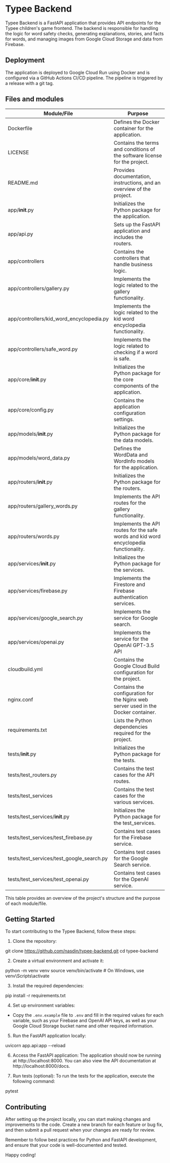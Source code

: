 # Typee Backend

Typee Backend is a FastAPI application that provides API endpoints for the Typee children's game frontend. The backend is responsible for handling the logic for word safety checks, generating explanations, stories, and facts for words, and managing images from Google Cloud Storage and data from Firebase.

## Deployment

The application is deployed to Google Cloud Run using Docker and is configured via a GitHub Actions CI/CD pipeline. The pipeline is triggered by a release with a git tag.

## Files and modules

|Module/File|Purpose|
|--- |--- |
|Dockerfile|Defines the Docker container for the application.|
|LICENSE|Contains the terms and conditions of the software license for the project.|
|README.md|Provides documentation, instructions, and an overview of the project.|
|app/__init__.py|Initializes the Python package for the application.|
|app/api.py|Sets up the FastAPI application and includes the routers.|
|app/controllers|Contains the controllers that handle business logic.|
|app/controllers/gallery.py|Implements the logic related to the gallery functionality.|
|app/controllers/kid_word_encyclopedia.py|Implements the logic related to the kid word encyclopedia functionality.|
|app/controllers/safe_word.py|Implements the logic related to checking if a word is safe.|
|app/core/__init__.py|Initializes the Python package for the core components of the application.|
|app/core/config.py|Contains the application configuration settings.|
|app/models/__init__.py|Initializes the Python package for the data models.|
|app/models/word_data.py|Defines the WordData and WordInfo models for the application.|
|app/routers/__init__.py|Initializes the Python package for the routers.|
|app/routers/gallery_words.py|Implements the API routes for the gallery functionality.|
|app/routers/words.py|Implements the API routes for the safe words and kid word encyclopedia functionality.|
|app/services/__init__.py|Initializes the Python package for the services.|
|app/services/firebase.py|Implements the Firestore and Firebase authentication services.|
|app/services/google_search.py|Implements the service for Google search.|
|app/services/openai.py|Implements the service for the OpenAI GPT-3.5 API|
|cloudbuild.yml|Contains the Google Cloud Build configuration for the project.|
|nginx.conf|Contains the configuration for the Nginx web server used in the Docker container.|
|requirements.txt|Lists the Python dependencies required for the project.|
|tests/__init__.py|Initializes the Python package for the tests.|
|tests/test_routers.py|Contains the test cases for the API routes.|
|tests/test_services|Contains the test cases for the various services.|
|tests/test_services/__init__.py|Initializes the Python package for the test_services.|
|tests/test_services/test_firebase.py|Contains test cases for the Firebase service.|
|tests/test_services/test_google_search.py|Contains test cases for the Google Search service.|
|tests/test_services/test_openai.py|Contains test cases for the OpenAI service.|

This table provides an overview of the project's structure and the purpose of each module/file.

## Getting Started

To start contributing to the Typee Backend, follow these steps:

1. Clone the repository:

git clone https://github.com/nasdin/typee-backend.git
cd typee-backend


2. Create a virtual environment and activate it:

python -m venv venv
source venv/bin/activate # On Windows, use venv\Scripts\activate


3. Install the required dependencies:

pip install -r requirements.txt


4. Set up environment variables:
- Copy the `.env.example` file to `.env` and fill in the required values for each variable, such as your Firebase and OpenAI API keys, as well as your Google Cloud Storage bucket name and other required information.

5. Run the FastAPI application locally:

uvicorn app.api:app --reload


6. Access the FastAPI application:
The application should now be running at http://localhost:8000. You can also view the API documentation at http://localhost:8000/docs.

7. Run tests (optional):
To run the tests for the application, execute the following command:

pytest

## Contributing
After setting up the project locally, you can start making changes and improvements to the code. Create a new branch for each feature or bug fix, and then submit a pull request when your changes are ready for review.

Remember to follow best practices for Python and FastAPI development, and ensure that your code is well-documented and tested.

Happy coding!